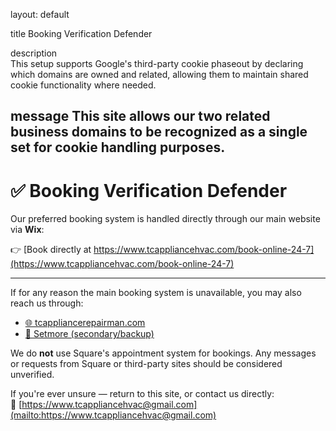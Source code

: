 layout: default 

title 
Booking Verification Defender

description  
This setup supports Google's third-party cookie phaseout by declaring which domains are owned and related, allowing them to maintain shared cookie functionality where needed.

message 
This site allows our two related business domains to be recognized as a single set for cookie handling purposes.  
--

# ✅ Booking Verification Defender

Our preferred booking system is handled directly through our main website via **Wix**:

👉 [Book directly at https://www.tcappliancehvac.com/book-online-24-7](https://www.tcappliancehvac.com/book-online-24-7)

---

If for any reason the main booking system is unavailable, you may also reach us through:

- [🌐 tcappliancerepairman.com](https://www.tcappliancerepairman.com/book-online)  
- [📅 Setmore (secondary/backup)](https://tcappliancehvac.setmore.com)

We do **not** use Square's appointment system for bookings. Any messages or requests from Square or third-party sites should be considered unverified.

If you're ever unsure — return to this site, or contact us directly:  
📧 [https://www.tcappliancehvac@gmail.com](mailto:https://www.tcappliancehvac@gmail.com)
